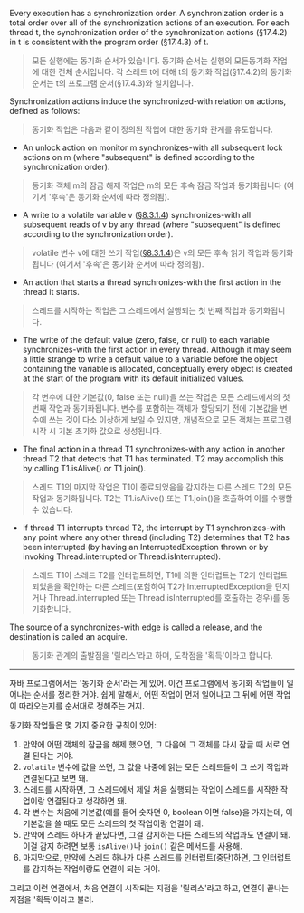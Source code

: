 Every execution has a synchronization order. A synchronization order is a total order over all of the synchronization actions of an execution. For each thread t, the synchronization order of the synchronization actions (§17.4.2) in t is consistent with the program order (§17.4.3) of t.

>모든 실행에는 동기화 순서가 있습니다.
>동기화 순서는 실행의 모든 ​​동기화 작업에 대한 전체 순서입니다.
>각 스레드 t에 대해 t의 동기화 작업(§17.4.2)의 동기화 순서는 t의 프로그램 순서(§17.4.3)와 일치합니다.

Synchronization actions induce the synchronized-with relation on actions, defined as follows:

>동기화 작업은 다음과 같이 정의된 작업에 대한 동기화 관계를 유도합니다.

- An unlock action on monitor m synchronizes-with all subsequent lock actions on m (where "subsequent" is defined according to the synchronization order).

> 동기화 객체 m의 잠금 해제 작업은 m의 모든 후속 잠금 작업과 동기화됩니다
> (여기서 '후속'은 동기화 순서에 따라 정의됨).

- A write to a volatile variable v ([§8.3.1.4](https://docs.oracle.com/javase/specs/jls/se21/html/jls-8.html#jls-8.3.1.4)) synchronizes-with all subsequent reads of v by any thread (where "subsequent" is defined according to the synchronization order).

> volatile 변수 v에 대한 쓰기 작업([§8.3.1.4](https://docs.oracle.com/javase/specs/jls/se21/html/jls-8.html#jls-8.3.1.4))은 v의 모든 후속 읽기 작업과 동기화됩니다
> (여기서 '후속'은 동기화 순서에 따라 정의됨).

- An action that starts a thread synchronizes-with the first action in the thread it starts.

> 스레드를 시작하는 작업은 그 스레드에서 실행되는 첫 번째 작업과 동기화됩니다.

- The write of the default value (zero, false, or null) to each variable synchronizes-with the first action in every thread.
	Although it may seem a little strange to write a default value to a variable before the object containing the variable is allocated, conceptually every object is created at the start of the program with its default initialized values.

> 각 변수에 대한 기본값(0, false 또는 null)을 쓰는 작업은 모든 스레드에서의 첫 번째 작업과 동기화됩니다. 
> 변수를 포함하는 객체가 할당되기 전에 기본값을 변수에 쓰는 것이 다소 이상하게 보일 수 있지만, 개념적으로 모든 객체는 프로그램 시작 시 기본 초기화 값으로 생성됩니다.

- The final action in a thread T1 synchronizes-with any action in another thread T2 that detects that T1 has terminated.
	T2 may accomplish this by calling T1.isAlive() or T1.join().

> 스레드 T1의 마지막 작업은 T1이 종료되었음을 감지하는 다른 스레드 T2의 모든 작업과 동기화됩니다. 
	T2는 T1.isAlive() 또는 T1.join()을 호출하여 이를 수행할 수 있습니다.

- If thread T1 interrupts thread T2, the interrupt by T1 synchronizes-with any point where any other thread (including T2) determines that T2 has been interrupted (by having an InterruptedException thrown or by invoking Thread.interrupted or Thread.isInterrupted).

> 스레드 T1이 스레드 T2를 인터럽트하면, T1에 의한 인터럽트는 T2가 인터럽트되었음을 확인하는 다른 스레드(포함하여 T2가 InterruptedException을 던지거나 Thread.interrupted 또는 Thread.isInterrupted를 호출하는 경우)를 동기화합니다.

The source of a synchronizes-with edge is called a release, and the destination is called an acquire.

> 동기화 관계의 출발점을 '릴리스'라고 하며, 도착점을 '획득'이라고 합니다.


---
자바 프로그램에서는 '동기화 순서'라는 게 있어.
이건 프로그램에서 동기화 작업들이 일어나는 순서를 정리한 거야. 
쉽게 말해서, 어떤 작업이 먼저 일어나고 그 뒤에 어떤 작업이 따라오는지를 순서대로 정해주는 거지.

동기화 작업들은 몇 가지 중요한 규칙이 있어:
1. 만약에 어떤 객체의 잠금을 해제 했으면, 그 다음에 그 객체를 다시 잠글 때 서로 연결 된다는 거야.
2. `volatile` 변수에 값을 쓰면, 그 값을 나중에 읽는 모든 스레드들이 그 쓰기 작업과 연결된다고 보면 돼.
3. 스레드를 시작하면, 그 스레드에서 제일 처음 실행되는 작업이 스레드를 시작한 작업이랑 연결된다고 생각하면 돼.
4. 각 변수는 처음에 기본값(예를 들어 숫자면 0, boolean 이면 false)을 가지는데, 이 기본값을 쓸 때도 모든 스레드의 첫 작업이랑 연결이 돼.
5. 만약에 스레드 하나가 끝났다면, 그걸 감지하는 다른 스레드의 작업과도 연결이 돼. 이걸 감지 하려면 보통 `isAlive()`나 `join()` 같은 메서드를 사용해.
6. 마지막으로, 만약에 스레드 하나가 다른 스레드를 인터럽트(중단)하면, 그 인터럽트를 감지하는 작업이랑도 연결이 되는 거야.

그리고 이런 연결에서, 처음 연결이 시작되는 지점을 '릴리스'라고 하고, 연결이 끝나는 지점을 '획득'이라고 불러.